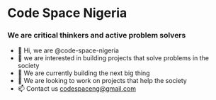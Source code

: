   # Code Space Nigeria
### We are critical thinkers and active problem solvers
- 👋 Hi, we are @code-space-nigeria
- 👀 we are interested in building projects that solve problems in the society
- 🌱 We are currently building the next big thing
- 💞️ We are looking to work on projects that help the society
- 📫 Contact us codespaceng@gmail.com



<!---
code-space-nigeria/code-space-nigeria is a ✨ special ✨ repository because its `README.md` (this file) appears on your GitHub profile.
You can click the Preview link to take a look at your changes.
--->
